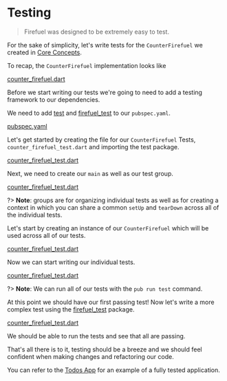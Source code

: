# Testing

> Firefuel was designed to be extremely easy to test.

For the sake of simplicity, let's write tests for the `CounterFirefuel` we created in [Core Concepts](coreconcepts.md).

To recap, the `CounterFirefuel` implementation looks like

[counter_firefuel.dart](_snippets/testing/counter_firefuel.dart.md ':include')

Before we start writing our tests we're going to need to add a testing framework to our dependencies.

We need to add [test](https://pub.dev/packages/test) and [firefuel_test](https://pub.dev/packages/firefuel_test) to our `pubspec.yaml`.

[pubspec.yaml](_snippets/testing/pubspec.yaml.md ':include')

Let's get started by creating the file for our `CounterFirefuel` Tests, `counter_firefuel_test.dart` and importing the test package.

[counter_firefuel_test.dart](_snippets/testing/counter_firefuel_test_imports.dart.md ':include')

Next, we need to create our `main` as well as our test group.

[counter_firefuel_test.dart](_snippets/testing/counter_firefuel_test_main.dart.md ':include')

?> **Note**: groups are for organizing individual tests as well as for creating a context in which you can share a common `setUp` and `tearDown` across all of the individual tests.

Let's start by creating an instance of our `CounterFirefuel` which will be used across all of our tests.

[counter_firefuel_test.dart](_snippets/testing/counter_firefuel_test_setup.dart.md ':include')

Now we can start writing our individual tests.

[counter_firefuel_test.dart](_snippets/testing/counter_firefuel_test_initial_state.dart.md ':include')

?> **Note**: We can run all of our tests with the `pub run test` command.

At this point we should have our first passing test! Now let's write a more complex test using the [firefuel_test](https://pub.dev/packages/firefuel_test) package.

[counter_firefuel_test.dart](_snippets/testing/counter_firefuel_test_firefuel_test.dart.md ':include')

We should be able to run the tests and see that all are passing.

That's all there is to it, testing should be a breeze and we should feel confident when making changes and refactoring our code.

You can refer to the [Todos App](https://github.com/brianegan/flutter_architecture_samples/tree/main/firefuel_library) for an example of a fully tested application.
